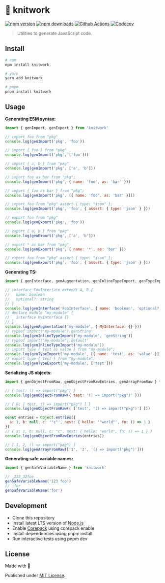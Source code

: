 # 🧶 knitwork

[![npm version][npm-version-src]][npm-version-href]
[![npm downloads][npm-downloads-src]][npm-downloads-href]
[![Github Actions][github-actions-src]][github-actions-href]
[![Codecov][codecov-src]][codecov-href]

> Utilities to generate JavaScript code.

## Install

```sh
# npm
npm install knitwork

# yarn
yarn add knitwork

# pnpm
pnpm install knitwork
```

## Usage

**Generating ESM syntax:**

```js
import { genImport, genExport } from 'knitwork'

// import foo from "pkg"
console.log(genImport('pkg', 'foo'))

// import { foo } from "pkg"
console.log(genImport('pkg', ['foo']))

// import { a, b } from "pkg"
console.log(genImport('pkg', ['a', 'b']))

// import foo as bar from "pkg";
console.log(genImport('pkg', { name: 'foo', as: 'bar' }))

// import { foo as bar } from "pkg";
console.log(genImport('pkg', [{ name: 'foo', as: 'bar' }]))

// import foo from "pkg" assert { type: "json" };
console.log(genImport('pkg', 'foo', { assert: { type: 'json' } }))

// export foo from "pkg"
console.log(genExport('pkg', 'foo'))

// export { a, b } from "pkg"
console.log(genExport('pkg', ['a', 'b']))

// export * as bar from "pkg"
console.log(genExport('pkg', { name: '*', as: 'bar' }))

// export foo from "pkg" assert { type: "json" };
console.log(genExport('pkg', 'foo', { assert: { type: 'json' } }))
```

**Generating TS:**

```js
import { genInterface, genAugmentation, genInlineTypeImport, genTypeImport, genTypeExport } from 'knitwork'

// interface FooInterface extends A, B {
//   name: boolean
//   optional?: string
// }
console.log(genInterface('FooInterface', { name: 'boolean', 'optional?': 'string' }, { extends: ['A', 'B'] }))
// declare module "my-module" {
//   interface MyInterface {}
// }
console.log(genAugmentation('my-module', { MyInterface: {} }))
// typeof import("my-module").genString'
console.log(genInlineTypeImport('my-module', 'genString'))
// typeof import("my-module").default'
console.log(genInlineTypeImport('my-module'))
// import type { test as value } from "my-module";
console.log(genTypeImport('my-module', [{ name: 'test', as: 'value' }]))
// export type { test } from "my-module";
console.log(genTypeExport('my-module', ['test']))
```

**Serializing JS objects:**

```js
import { genObjectFromRaw, genObjectFromRawEntries, genArrayFromRaw } from 'knitwork'

// { test: () => import("pkg") }
console.log(genObjectFromRaw({ test: '() => import("pkg")' }))

// { 0: [ test, () => import("pkg") ] }
console.log(genObjectFromRaw([ ['test', '() => import("pkg")'] ]))

const entries = Object.entries({
  a: 1, b: null, c: '"c"', nest: { hello: '"world"', fn: () => 1 }
})
// { a: 1, b: null, c: "c", nest: { hello: "world", fn: () => 1 } }
console.log(genObjectFromRawEntries(entries))

// [ 1, 2, () => import("pkg") ]
console.log(genArrayFromRaw(['1', '2', '() => import("pkg")']))
```

**Generating safe variable names:**

```js
import { genSafeVariableName } from 'knitwork'

// _123_32foo
genSafeVariableName('123 foo')
// _for
genSafeVariableName('for')
```

## Development

- Clone this repository
- Install latest LTS version of [Node.js](https://nodejs.org/en/)
- Enable [Corepack](https://github.com/nodejs/corepack) using corepack enable
- Install dependencies using pnpm install
- Run interactive tests using pnpm dev

## License

Made with 💛

Published under [MIT License](./LICENSE).

<!-- Badges -->
[npm-version-src]: https://img.shields.io/npm/v/knitwork?style=flat-square
[npm-version-href]: https://npmjs.com/package/knitwork

[npm-downloads-src]: https://img.shields.io/npm/dm/knitwork?style=flat-square
[npm-downloads-href]: https://npmjs.com/package/knitwork

[github-actions-src]: https://img.shields.io/github/workflow/status/unjs/knitwork/ci/main?style=flat-square
[github-actions-href]: https://github.com/unjs/knitwork/actions?query=workflow%3Aci

[codecov-src]: https://img.shields.io/codecov/c/gh/unjs/knitwork/main?style=flat-square
[codecov-href]: https://codecov.io/gh/unjs/knitwork
